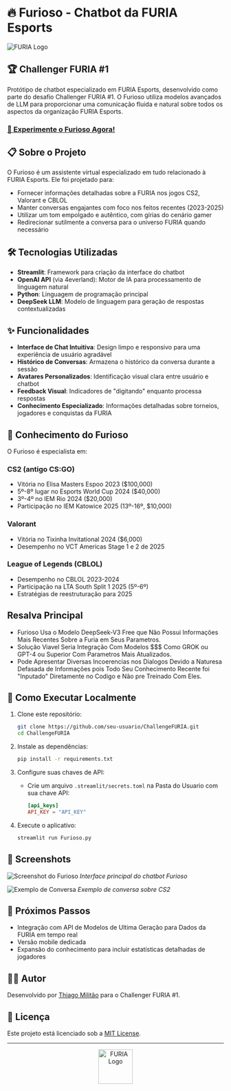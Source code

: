 # 🔥 Furioso - Chatbot da FURIA Esports

![FURIA Logo](https://upload.wikimedia.org/wikipedia/en/thumb/a/ad/FURIA_Esports_logo.svg/256px-FURIA_Esports_logo.svg.png)

## 🏆 Challenger FURIA #1

Protótipo de chatbot especializado em FURIA Esports, desenvolvido como parte do desafio Challenger FURIA #1. O Furioso utiliza modelos avançados de LLM para proporcionar uma comunicação fluida e natural sobre todos os aspectos da organização FURIA Esports.

### [🚀 Experimente o Furioso Agora!](https://link-para-o-seu-app-streamlit.com)

## 📋 Sobre o Projeto

O Furioso é um assistente virtual especializado em tudo relacionado à FURIA Esports. Ele foi projetado para:

- Fornecer informações detalhadas sobre a FURIA nos jogos CS2, Valorant e CBLOL
- Manter conversas engajantes com foco nos feitos recentes (2023-2025)
- Utilizar um tom empolgado e autêntico, com gírias do cenário gamer
- Redirecionar sutilmente a conversa para o universo FURIA quando necessário

## 🛠️ Tecnologias Utilizadas

- **Streamlit**: Framework para criação da interface do chatbot
- **OpenAI API** (via 4everland): Motor de IA para processamento de linguagem natural
- **Python**: Linguagem de programação principal
- **DeepSeek LLM**: Modelo de linguagem para geração de respostas contextualizadas

## ✨ Funcionalidades

- **Interface de Chat Intuitiva**: Design limpo e responsivo para uma experiência de usuário agradável
- **Histórico de Conversas**: Armazena o histórico da conversa durante a sessão
- **Avatares Personalizados**: Identificação visual clara entre usuário e chatbot
- **Feedback Visual**: Indicadores de "digitando" enquanto processa respostas
- **Conhecimento Especializado**: Informações detalhadas sobre torneios, jogadores e conquistas da FURIA

## 🧠 Conhecimento do Furioso

O Furioso é especialista em:

### CS2 (antigo CS:GO)
- Vitória no Elisa Masters Espoo 2023 ($100,000)
- 5º-8º lugar no Esports World Cup 2024 ($40,000)
- 3º-4º no IEM Rio 2024 ($20,000)
- Participação no IEM Katowice 2025 (13º-16º, $10,000)

### Valorant
- Vitória no Tixinha Invitational 2024 ($6,000)
- Desempenho no VCT Americas Stage 1 e 2 de 2025

### League of Legends (CBLOL)
- Desempenho no CBLOL 2023-2024
- Participação na LTA South Split 1 2025 (5º-6º)
- Estratégias de reestruturação para 2025

## Resalva Principal
- Furioso Usa o Modelo DeepSeek-V3 Free que Não Possui Informações Mais Recentes Sobre a Furia em Seus Parametros.
- Solução Viavel Seria Integração Com Modelos $$$ Como GROK ou GPT-4 ou Superior Com Parametros Mais Atualizados.
- Pode Apresentar Diversas Incoerencias nos Dialogos Devido a Naturesa Defasada de Informações pois Todo Seu Conhecimento Recente foi "Inputado" Diretamente no Codigo e Não pre Treinado Com Eles.

## 🚀 Como Executar Localmente

1. Clone este repositório:
   ```bash
   git clone https://github.com/seu-usuario/ChallengeFURIA.git
   cd ChallengeFURIA
   ```

2. Instale as dependências:
   ```bash
   pip install -r requirements.txt
   ```

3. Configure suas chaves de API:
   - Crie um arquivo `.streamlit/secrets.toml` na Pasta do Usuario com sua chave API:
     ```toml
     [api_keys]
     API_KEY = "API_KEY"
     ```

4. Execute o aplicativo:
   ```bash
   streamlit run Furioso.py
   ```

## 📸 Screenshots

![Screenshot do Furioso](link-para-screenshot1.png)
*Interface principal do chatbot Furioso*

![Exemplo de Conversa](link-para-screenshot2.png)
*Exemplo de conversa sobre CS2*

## 🔮 Próximos Passos

- Integração com API de Modelos de Ultima Geração para Dados da FURIA em tempo real
- Versão mobile dedicada
- Expansão do conhecimento para incluir estatísticas detalhadas de jogadores

## 👨‍💻 Autor

Desenvolvido por [Thiago Militão](https://github.com/residenthiago2011) para o Challenger FURIA #1.

## 📄 Licença

Este projeto está licenciado sob a [MIT License](LICENSE).

---

<p align="center">
  <img src="https://upload.wikimedia.org/wikipedia/en/thumb/a/ad/FURIA_Esports_logo.svg/128px-FURIA_Esports_logo.svg.png" alt="FURIA Logo" width="80">
  <br>
</p>